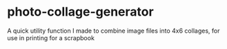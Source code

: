 # photo-collage-generator
A quick utility function I made to combine image files into 4x6 collages, for use in printing for a scrapbook
